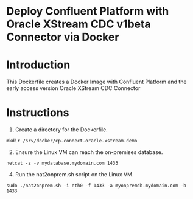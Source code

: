 # Deploy Confluent Platform with Oracle XStream CDC v1beta Connector via Docker

# Introduction
This Dockerfile creates a Docker Image with Confluent Platform and the early access version Oracle XStream CDC Connector

# Instructions
1. Create a directory for the Dockerfile.
```
mkdir /srv/docker/cp-connect-oracle-xstream-demo
```
2. Ensure the Linux VM can reach the on-premises database.
```
netcat -z -v mydatabase.mydomain.com 1433
```
4. Run the nat2onprem.sh script on the Linux VM.
```
sudo ./nat2onprem.sh -i eth0 -f 1433 -a myonpremdb.mydomain.com -b 1433
```


